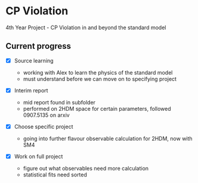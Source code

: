# CP Violation 

4th Year Project - CP Violation in and beyond the standard model  

## Current progress

- [x] Source learning 
    - working with Alex to learn the physics of the standard model
    - must understand before we can move on to specifying project

- [x] Interim report
    - mid report found in subfolder
    - performed on 2HDM space for certain parameters, followed 0907.5135 on arxiv

- [x] Choose specific project
    - going into further flavour observable calculation for 2HDM, now with SM4

- [x] Work on full project
    - figure out what observables need more calculation
    - statistical fits need sorted

